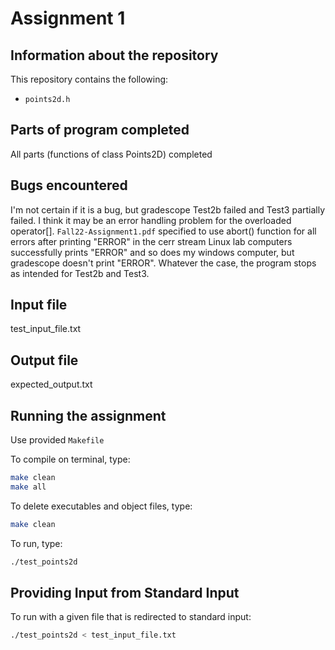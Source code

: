 # Assignment 1

## Information about the repository

This repository contains the following:
- `points2d.h`

## Parts of program completed

All parts (functions of class Points2D) completed

## Bugs encountered

I'm not certain if it is a bug, but gradescope Test2b failed and Test3 partially failed.
I think it may be an error handling problem for the overloaded operator[].
`Fall22-Assignment1.pdf` specified to use abort() function for all errors after printing "ERROR" in the cerr stream
Linux lab computers successfully prints "ERROR" and so does my windows computer, but gradescope doesn't print "ERROR".
Whatever the case, the program stops as intended for Test2b and Test3.

## Input file

test_input_file.txt

## Output file

expected_output.txt

## Running the assignment

Use provided `Makefile`

To compile on terminal, type:

```bash
make clean
make all
```

To delete executables and object files, type:

```bash
make clean
```

To run, type:

```bash
./test_points2d
```

## Providing Input from Standard Input

To run with a given file that is redirected to standard input:

```bash
./test_points2d < test_input_file.txt
```
